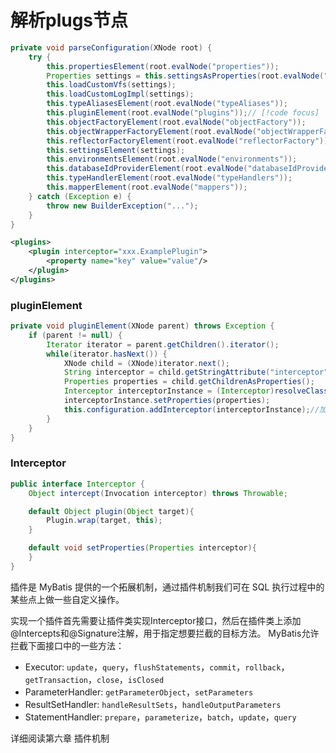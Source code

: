 # 解析plugs节点
```java
private void parseConfiguration(XNode root) {
    try {
        this.propertiesElement(root.evalNode("properties"));
        Properties settings = this.settingsAsProperties(root.evalNode("settings"));
        this.loadCustomVfs(settings);
        this.loadCustomLogImpl(settings);
        this.typeAliasesElement(root.evalNode("typeAliases"));
        this.pluginElement(root.evalNode("plugins"));// [!code focus]
        this.objectFactoryElement(root.evalNode("objectFactory"));
        this.objectWrapperFactoryElement(root.evalNode("objectWrapperFactory"));
        this.reflectorFactoryElement(root.evalNode("reflectorFactory"));
        this.settingsElement(settings);
        this.environmentsElement(root.evalNode("environments"));
        this.databaseIdProviderElement(root.evalNode("databaseIdProvider"));
        this.typeHandlerElement(root.evalNode("typeHandlers"));
        this.mapperElement(root.evalNode("mappers"));
    } catch (Exception e) {
        throw new BuilderException("...");
    }
}
```
```xml
<plugins> 
    <plugin interceptor="xxx.ExamplePlugin"> 
        <property name="key" value="value"/> 
    </plugin> 
</plugins> 
```
### pluginElement
```java
private void pluginElement(XNode parent) throws Exception {
    if (parent != null) {
        Iterator iterator = parent.getChildren().iterator();
        while(iterator.hasNext()) {
            XNode child = (XNode)iterator.next();
            String interceptor = child.getStringAttribute("interceptor");
            Properties properties = child.getChildrenAsProperties();
            Interceptor interceptorInstance = (Interceptor)resolveClass(interceptor).newInstance();//存到typeAliases里// [!code hl]
            interceptorInstance.setProperties(properties);
            this.configuration.addInterceptor(interceptorInstance);//加入InterceptorChain// [!code hl]
        }
    }
}
```
### Interceptor
```java
public interface Interceptor {
    Object intercept(Invocation interceptor) throws Throwable;

    default Object plugin(Object target){
		Plugin.wrap(target, this);
	}

    default void setProperties(Properties interceptor){
	}
}
```

插件是 MyBatis 提供的一个拓展机制，通过插件机制我们可在 SQL 执行过程中的某些点上做一些自定义操作。
    
实现一个插件首先需要让插件类实现Interceptor接口，然后在插件类上添加@Intercepts和@Signature注解，用于指定想要拦截的目标方法。
MyBatis允许拦截下面接口中的一些方法： 
- Executor: `update`，`query`，`flushStatements`，`commit`，`rollback`，`getTransaction`，`close`，`isClosed` 
- ParameterHandler: `getParameterObject`，`setParameters` 
- ResultSetHandler: `handleResultSets`，`handleOutputParameters` 
- StatementHandler: `prepare`，`parameterize`，`batch`，`update`，`query`

详细阅读第六章 插件机制